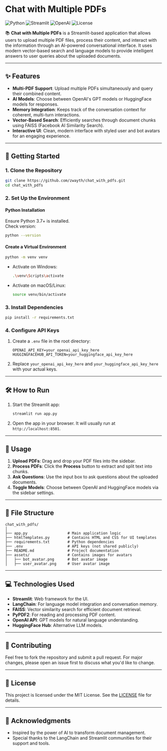 
# Chat with Multiple PDFs

![Python](https://img.shields.io/badge/Python-3.7%2B-blue)
![Streamlit](https://img.shields.io/badge/Built%20with-Streamlit-red)
![OpenAI](https://img.shields.io/badge/OpenAI-Integration-success)
![License](https://img.shields.io/badge/License-MIT-green)

📚 **Chat with Multiple PDFs** is a Streamlit-based application that allows users to upload multiple PDF files, process their content, and interact with the information through an AI-powered conversational interface. It uses modern vector-based search and language models to provide intelligent answers to user queries about the uploaded documents.

---

## ✨ Features

- **Multi-PDF Support**: Upload multiple PDFs simultaneously and query their combined content.
- **AI Models**: Choose between OpenAI's GPT models or HuggingFace models for responses.
- **Memory Integration**: Keeps track of the conversation context for coherent, multi-turn interactions.
- **Vector-Based Search**: Efficiently searches through document chunks using FAISS (Facebook AI Similarity Search).
- **Interactive UI**: Clean, modern interface with styled user and bot avatars for an engaging experience.

---

## 🚀 Getting Started

### 1. Clone the Repository
```bash
git clone https://github.com/zwayth/chat_with_pdfs.git
cd chat_with_pdfs
```

### 2. Set Up the Environment

#### Python Installation
Ensure Python 3.7+ is installed.  
Check version:
```bash
python --version
```

#### Create a Virtual Environment
```bash
python -m venv venv
```
- Activate on Windows:
  ```bash
  .\venv\Scripts\activate
  ```
- Activate on macOS/Linux:
  ```bash
  source venv/bin/activate
  ```

### 3. Install Dependencies
```bash
pip install -r requirements.txt
```

### 4. Configure API Keys
1. Create a `.env` file in the root directory:
   ```plaintext
   OPENAI_API_KEY=your_openai_api_key_here
   HUGGINGFACEHUB_API_TOKEN=your_huggingface_api_key_here
   ```
2. Replace `your_openai_api_key_here` and `your_huggingface_api_key_here` with your actual keys.

---

## 🛠️ How to Run

1. Start the Streamlit app:
   ```bash
   streamlit run app.py
   ```
2. Open the app in your browser. It will usually run at `http://localhost:8501`.

---

## 📘 Usage

1. **Upload PDFs**: Drag and drop your PDF files into the sidebar.
2. **Process PDFs**: Click the **Process** button to extract and split text into chunks.
3. **Ask Questions**: Use the input box to ask questions about the uploaded documents.
4. **Toggle Models**: Choose between OpenAI and HuggingFace models via the sidebar settings.

---

## 📂 File Structure

```
chat_with_pdfs/
│
├── app.py                  # Main application logic
├── htmlTemplates.py        # Contains HTML and CSS for UI templates
├── requirements.txt        # Python dependencies
├── .env                    # API keys (not shared publicly)
├── README.md               # Project documentation
├── assets/                 # Contains images for avatars
│   ├── bot_avatar.png      # Bot avatar image
│   ├── user_avatar.png     # User avatar image
```

---

## 💻 Technologies Used

- **Streamlit**: Web framework for the UI.
- **LangChain**: For language model integration and conversation memory.
- **FAISS**: Vector similarity search for efficient document retrieval.
- **PyPDF2**: For reading and processing PDF content.
- **OpenAI API**: GPT models for natural language understanding.
- **HuggingFace Hub**: Alternative LLM models.

---

## 🤝 Contributing

Feel free to fork the repository and submit a pull request. For major changes, please open an issue first to discuss what you'd like to change.

---

## 📜 License

This project is licensed under the MIT License. See the [LICENSE](LICENSE) file for details.

---

## 🙌 Acknowledgments

- Inspired by the power of AI to transform document management.
- Special thanks to the LangChain and Streamlit communities for their support and tools.

